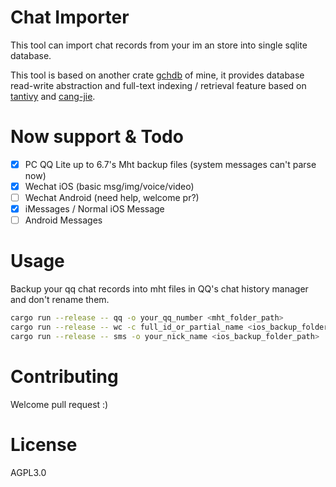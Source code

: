 # Chat Importer

This tool can import chat records from your im an store into single sqlite database.

This tool is based on another crate [gchdb](https://github.com/darkskygit/GCHDB) of mine, it provides database read-write abstraction and full-text indexing / retrieval feature based on [tantivy](https://github.com/tantivy-search/tantivy) and [cang-jie](https://github.com/DCjanus/cang-jie).

# Now support & Todo

- [x] PC QQ Lite up to 6.7's Mht backup files (system messages can't parse now)
- [x] Wechat iOS (basic msg/img/voice/video)
- [ ] Wechat Android (need help, welcome pr?)
- [x] iMessages / Normal iOS Message 
- [ ] Android Messages

# Usage

Backup your qq chat records into mht files in QQ's chat history manager and don't rename them.

``` sh
cargo run --release -- qq -o your_qq_number <mht_folder_path>
cargo run --release -- wc -c full_id_or_partial_name <ios_backup_folder_path>
cargo run --release -- sms -o your_nick_name <ios_backup_folder_path>
```

# Contributing

Welcome pull request :)

# License

AGPL3.0
